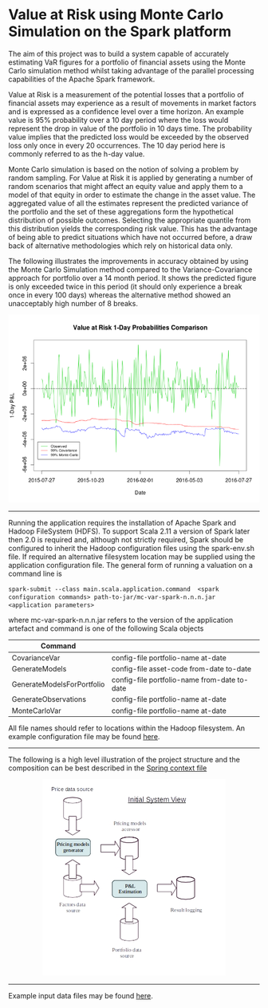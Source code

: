 # Value at Risk using Monte Carlo Simulation on the Spark platform


The aim of this project was to build a system capable of accurately estimating VaR figures for a portfolio of financial assets using the Monte Carlo simulation method whilst taking advantage of the parallel processing capabilities of the Apache Spark framework. 

Value at Risk is a measurement of the potential losses that a portfolio of financial assets may experience as a result of movements in market factors and is expressed as a confidence level over a time horizon. An example value is 95% probability over a 10 day period where the loss would represent the drop in value of the portfolio in 10 days time. The probability value implies that the predicted loss would be exceeded by the observed loss only once in every 20 occurrences. The 10 day period here is commonly referred to as the h-day value.

Monte Carlo simulation is based on the notion of solving a problem by random sampling. For Value at Risk it is applied by generating a number of random scenarios that might affect an equity value and apply them to a model of that equity in order to estimate the change in the asset value.  The aggregated value of all the estimates represent the predicted variance of the portfolio and the set of these aggregations form the hypothetical distribution of possible outcomes. Selecting the appropriate quantile from this distribution yields the corresponding risk value. This has the advantage of being able to predict situations which have not occurred before, a draw back of alternative methodologies which rely on historical data only.

The following illustrates the improvements in accuracy obtained by using the Monte Carlo Simulation method compared to the Variance-Covariance approach for portfolio over a 14 month period. It shows the predicted figure is only exceeded twice in this period (it should only experience a break once in every 100 days) whereas the alternative method showed an unacceptably high number of 8 breaks.


<p align="center">
<img src="https://github.com/srbaird/mc-var-spark/blob/master/documents/VaRMethodsComparison.png" alt="Var Methods Comparison"  >
</p>

___

Running the application requires the installation of Apache Spark and Hadoop FileSystem (HDFS). To support Scala 2.11 a version of Spark later then 2.0 is required and, although not strictly required, Spark should be configured to inherit the Hadoop configuration files using the spark-env.sh file. If required an alternative filesystem location may be supplied using the application configuration file.
The general form of running a valuation on a command line is
```
spark-submit --class main.scala.application.command  <spark configuration commands> path-to-jar/mc-var-spark-n.n.n.jar <application parameters>
```

where  mc-var-spark-n.n.n.jar refers to the version of the application artefact and command is one of the following Scala objects

|        **Command**       |         **<application parameters>**        |
| ------------------------ | ------------------------------------------- |
|CovarianceVar             |config-file portfolio-name at-date           |
|GenerateModels            |config-file asset-code from-date to-date     |
|GenerateModelsForPortfolio|config-file portfolio-name from-date to-date |
|GenerateObservations      |config-file portfolio-name at-date           |
|MonteCarloVar             |config-file portfolio-name at-date           |


All file names should refer to locations within the Hadoop filesystem. An example configuration file may be found [here](https://github.com/srbaird/releases/blob/master/mcs-var-spark/1.2.0/applicationContext).

___

The following is a high level illustration of the project structure and the composition can be best described in the [Spring context file](https://github.com/srbaird/releases/blob/master/mcs-var-spark/1.2.0/application-context.xml)

<p align="center">
<img src="https://github.com/srbaird/mc-var-spark/blob/master/documents/HighLevelView.jpg" alt="High Level View"  >
</p>

___

Example input data files may be found [here](https://github.com/srbaird/mc-var-spark-resources/tree/master/data). 



